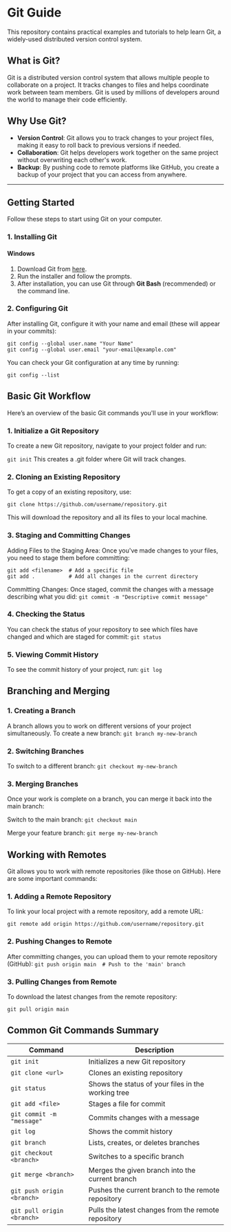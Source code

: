 # Git Guide

This repository contains practical examples and tutorials to help learn Git, a widely-used distributed version control system.

## What is Git?

Git is a distributed version control system that allows multiple people to collaborate on a project. It tracks changes to files and helps coordinate work between team members. Git is used by millions of developers around the world to manage their code efficiently.

## Why Use Git?

- **Version Control**: Git allows you to track changes to your project files, making it easy to roll back to previous versions if needed.
- **Collaboration**: Git helps developers work together on the same project without overwriting each other's work.
- **Backup**: By pushing code to remote platforms like GitHub, you create a backup of your project that you can access from anywhere.

---

## Getting Started

Follow these steps to start using Git on your computer.

### 1. Installing Git

#### Windows
1. Download Git from [here](https://git-scm.com/download/win).
2. Run the installer and follow the prompts.
3. After installation, you can use Git through **Git Bash** (recommended) or the command line.

### 2. Configuring Git 
After installing Git, configure it with your name and email (these will appear in your commits):
```
git config --global user.name "Your Name"
git config --global user.email "your-email@example.com"
```

You can check your Git configuration at any time by running:
```
git config --list
```

## Basic Git Workflow 
Here’s an overview of the basic Git commands you'll use in your workflow:

### 1. Initialize a Git Repository
To create a new Git repository, navigate to your project folder and run:

```git init```
This creates a .git folder where Git will track changes.

### 2. Cloning an Existing Repository
To get a copy of an existing repository, use:

```git clone https://github.com/username/repository.git```

This will download the repository and all its files to your local machine.

### 3. Staging and Committing Changes
Adding Files to the Staging Area:
Once you've made changes to your files, you need to stage them before committing:
```
git add <filename>  # Add a specific file
git add .           # Add all changes in the current directory
```

Committing Changes:
Once staged, commit the changes with a message describing what you did:
```git commit -m "Descriptive commit message"```

### 4. Checking the Status
You can check the status of your repository to see which files have changed and which are staged for commit:
```git status```

### 5. Viewing Commit History
To see the commit history of your project, run:
```git log```

## Branching and Merging
### 1. Creating a Branch
A branch allows you to work on different versions of your project simultaneously. To create a new branch:
```git branch my-new-branch```

### 2. Switching Branches
To switch to a different branch:
```git checkout my-new-branch```

### 3. Merging Branches
Once your work is complete on a branch, you can merge it back into the main branch:

Switch to the main branch:
```git checkout main```

Merge your feature branch:
```git merge my-new-branch```

## Working with Remotes
Git allows you to work with remote repositories (like those on GitHub). Here are some important commands:

### 1. Adding a Remote Repository
To link your local project with a remote repository, add a remote URL:

```git remote add origin https://github.com/username/repository.git```

### 2. Pushing Changes to Remote
After committing changes, you can upload them to your remote repository (GitHub):
```git push origin main  # Push to the 'main' branch ```

### 3. Pulling Changes from Remote
To download the latest changes from the remote repository:

```git pull origin main```

## Common Git Commands Summary

| Command                      | Description                                        |
|------------------------------|----------------------------------------------------|
| `git init`                   | Initializes a new Git repository                   |
| `git clone <url>`            | Clones an existing repository                      |
| `git status`                 | Shows the status of your files in the working tree |
| `git add <file>`             | Stages a file for commit                           |
| `git commit -m "message"`    | Commits changes with a message                     |
| `git log`                    | Shows the commit history                           |
| `git branch`                 | Lists, creates, or deletes branches                |
| `git checkout <branch>`      | Switches to a specific branch                      |
| `git merge <branch>`         | Merges the given branch into the current branch    |
| `git push origin <branch>`   | Pushes the current branch to the remote repository |
| `git pull origin <branch>`   | Pulls the latest changes from the remote repository|
